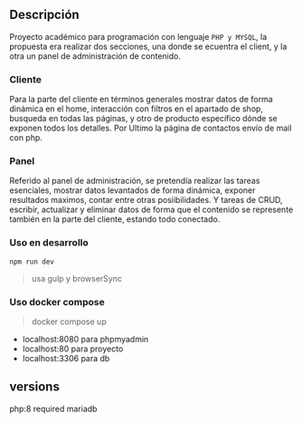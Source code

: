 ## Descripción

Proyecto académico para programación con lenguaje `PHP y MYSQL`, la propuesta era realizar dos secciones, una donde se ecuentra el client, y la otra un panel de administración de contenido.

### Cliente

Para la parte del cliente en términos generales mostrar datos de forma dinámica en el home, interacción con filtros en el apartado de shop, busqueda en todas las páginas, y otro de producto específico dónde se exponen todos los detalles. Por Ultimo la página de contactos envío de mail con php.

### Panel

Referido al panel de administración, se pretendía realizar las tareas esenciales, mostrar datos levantados de forma dinámica, exponer resultados maximos, contar entre otras posiibilidades. Y tareas de CRUD, escribir, actualizar y eliminar datos de forma que el contenido se represente también en la parte del cliente, estando todo conectado.

### Uso en desarrollo

    npm run dev

> usa gulp y browserSync

### Uso docker compose

> docker compose up

-   localhost:8080 para phpmyadmin
-   localhost:80 para proyecto
-   localhost:3306 para db

## versions

php:8 required
mariadb
